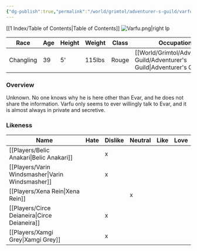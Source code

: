 ```yaml
---
{"dg-publish":true,"permalink":"/world/grimtol/adventurer-s-guild/varfu/"}
---
```


[[1 Index/Table of Contents\|Table of Contents]]
![Varfu.png|right lp](/img/user/Z_Attachments/Varfu.png)

| Race      | Age | Height | Weight | Class | Occupation             | Allignment  | Pronouns | Gender |
| --------- | --- | ------ | ------ | ----- | ---------------------- | ----------- | -------- | ------ |
| Changling | 39  | 5'     | 115lbs | Rouge | [[World/Grimtol/Adventurer's Guild/Adventurer's Guild\|Adventurer's Guild]] | Lawful Evil | He/Him   | Male   |
### Overview
  Unknown. No one knows why he is here other than Evar, and he does not share the information. Varfu only seems to ever willingly talk to Evar, and it is almost always in private and secretive.

### Likeness

| Name                  | Hate | Dislike | Neutral | Like | Love |
| --------------------- | ---- | ------- | ------- | ---- | ---- |
| [[Players/Belic Anakari\|Belic Anakari]]     |      | x       |         |      |      |
| [[Players/Varin Windsmasher\|Varin Windsmasher]] |      | x       |         |      |      |
| [[Players/Xena Rein\|Xena Rein]]         |      |         | x       |      |      |
| [[Players/Circe Deianeira\|Circe Deianeira]]   |      | x       |         |      |      |
| [[Players/Xamgi Grey\|Xamgi Grey]]        |      | x       |         |      |      |
